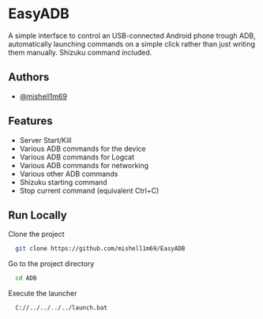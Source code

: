 
# EasyADB

A simple interface to control an USB-connected Android phone trough ADB, automatically launching commands on a simple click rather than just writing them manually. Shizuku command included.

## Authors

- [@mishell1m69](https://www.github.com/mishell1m69)


## Features

- Server Start/Kill
- Various ADB commands for the device
- Various ADB commands for Logcat
- Various ADB commands for networking
- Various other ADB commands 
- Shizuku starting command
- Stop current command (equivalent Ctrl+C)


## Run Locally

Clone the project

```bash
  git clone https://github.com/mishell1m69/EasyADB
```

Go to the project directory

```bash
  cd ADB
```

Execute the launcher

```bash
  C://../../../../launch.bat
```

